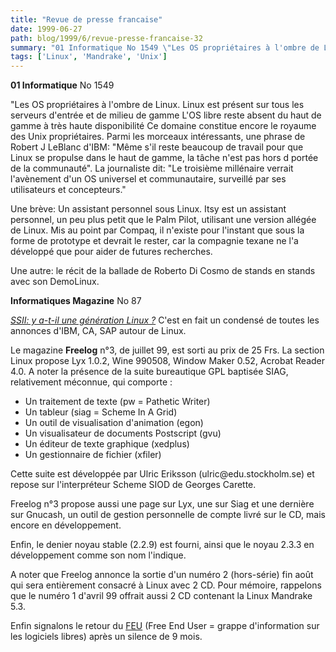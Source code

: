```yaml
---
title: "Revue de presse francaise"
date: 1999-06-27
path: blog/1999/6/revue-presse-francaise-32
summary: "01 Informatique No 1549 \"Les OS propriétaires à l'ombre de Linux."
tags: ['Linux', 'Mandrake', 'Unix']
---
```


<P><B>01 Informatique</B> No 1549</P>

<P>"Les OS propriétaires à l'ombre de Linux.
Linux est présent sur tous les serveurs d'entrée et de milieu de gamme
L'OS libre reste absent du haut de gamme à très haute disponibilité
Ce domaine constitue encore le royaume des Unix propriétaires.
Parmi les morceaux intéressants, une phrase de Robert J LeBlanc d'IBM:
"Même s'il reste beaucoup de travail pour que Linux se propulse dans le
haut de gamme, la tâche n'est pas hors d portée de la communauté".
La journaliste dit: "Le troisième millénaire verrait l'avènement d'un
OS universel et communautaire, surveillé par ses utilisateurs et
concepteurs."</P>

<P>Une brève: Un assistant personnel sous Linux. Itsy est un assistant
personnel, un peu plus petit que le Palm Pilot, utilisant une version
allégée de Linux. Mis au point par Compaq, il n'existe pour l'instant
que sous la forme de prototype et devrait le rester, car la compagnie
texane ne l'a développé que pour aider de futures recherches.</P>

<P>Une autre: le récit de la ballade de Roberto Di Cosmo de stands en
stands avec son DemoLinux.</P>

<P><B>Informatiques Magazine</B> No 87</P>

<P><EM><A HREF="http://www.techweb.fr/story/CFR19990623S0004">SSII:
y a-t-il une génération Linux ?</A></EM> C'est en fait un condensé de
toutes les annonces d'IBM, CA, SAP autour de Linux.</P>

<P>Le magazine <B>Freelog</B> n°3, de juillet 99, est sorti au prix de 25 Frs. La
section Linux propose Lyx 1.0.2, Wine 990508, Window Maker 0.52, Acrobat
Reader 4.0. A noter la présence de la suite bureautique GPL
baptisée SIAG, relativement méconnue, qui comporte :</P>

<UL>

<LI>Un traitement de texte (pw = Pathetic Writer)
<LI>Un tableur (siag = Scheme In A Grid)
<LI>Un outil de visualisation d'animation (egon)
<LI>Un visualisateur de documents Postscript (gvu)
<LI>Un éditeur de texte graphique (xedplus)
<LI>Un gestionnaire de fichier (xfiler)
</UL>

<P>Cette suite est développée par Ulric Eriksson (ulric@edu.stockholm.se) et repose
sur l'interpréteur Scheme SIOD de Georges Carette.</P>

<P>Freelog n°3 propose aussi une page sur Lyx, une sur Siag et une dernière
sur Gnucash, un outil de gestion personnelle de compte livré sur le CD,
mais encore en développement.</P>

<P>Enfin, le denier noyau stable (2.2.9) est fourni, ainsi que le noyau
2.3.3 en développement comme son nom l'indique.</P>

<P>A noter que Freelog annonce la sortie d'un numéro 2 (hors-série) fin
août qui sera entièrement consacré à Linux avec 2 CD. Pour mémoire,
rappelons que le numéro 1 d'avril 99 offrait aussi 2 CD contenant la
Linux Mandrake 5.3.</P>

<P>Enfin signalons le retour du <A HREF="http://www.feu.org/">FEU</A>
(Free End User = grappe d'information sur les logiciels libres) après
un silence de 9 mois.</P>



